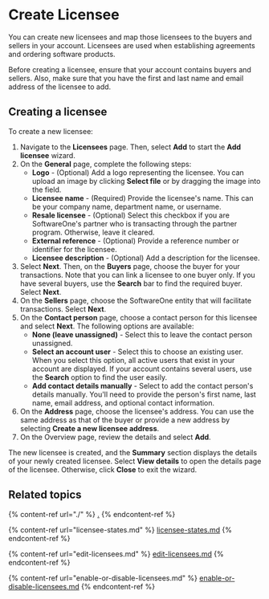 # Create Licensee

You can create new licensees and map those licensees to the buyers and sellers in your account. Licensees are used when establishing agreements and ordering software products.

Before creating a licensee, ensure that your account contains buyers and sellers. Also, make sure that you have the first and last name and email address of the licensee to add.

## Creating a licensee

To create a new licensee:

1. Navigate to the **Licensees** page. Then, select **Add** to start the **Add licensee** wizard.&#x20;
2. On the **General** page, complete the following steps:&#x20;
   * **Logo** - (Optional) Add a logo representing the licensee. You can upload an image by clicking **Select file** or by dragging the image into the field.
   * **Licensee name** - (Required) Provide the licensee's name. This can be your company name, department name, or username.&#x20;
   * **Resale licensee** - (Optional) Select this checkbox if you are SoftwareOne's partner who is transacting through the partner program. Otherwise, leave it cleared.
   * **External reference** - (Optional) Provide a reference number or identifier for the licensee.
   * **Licensee description** - (Optional) Add a description for the licensee.
3. Select **Next**. Then, on the **Buyers** page, choose the buyer for your transactions. Note that you can link a licensee to one buyer only. If you have several buyers, use the **Search** bar to find the required buyer. Select **Next**.
4. On the **Sellers** page, choose the SoftwareOne entity that will facilitate transactions. Select **Next**.
5. On the **Contact person** page, choose a contact person for this licensee and select **Next**. The following options are available:
   * **None (leave unassigned)** - Select this to leave the contact person unassigned.
   * **Select an account user** - Select this to choose an existing user. When you select this option, all active users that exist in your account are displayed. If your account contains several users, use the **Search** option to find the user easily.
   * **Add contact details manually** - Select to add the contact person's details manually. You'll need to provide the person's first name, last name, email address, and optional contact information.
6. On the **Address** page, choose the licensee's address. You can use the same address as that of the buyer or provide a new address by selecting **Create a new licensee address**.&#x20;
7. On the Overview page, review the details and select **Add**.&#x20;

The new licensee is created, and the **Summary** section displays the details of your newly created licensee. Select **View details** to open the details page of the licensee. Otherwise, click **Close** to exit the wizard.

## Related topics

{% content-ref url="./" %}
[.](./)
{% endcontent-ref %}

{% content-ref url="licensee-states.md" %}
[licensee-states.md](licensee-states.md)
{% endcontent-ref %}

{% content-ref url="edit-licensees.md" %}
[edit-licensees.md](edit-licensees.md)
{% endcontent-ref %}

{% content-ref url="enable-or-disable-licensees.md" %}
[enable-or-disable-licensees.md](enable-or-disable-licensees.md)
{% endcontent-ref %}
